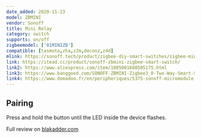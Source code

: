 ```yaml
---
date_added: 2020-11-23
model: ZBMINI
vendor: Sonoff
title: Mini Relay
category: switch
supports: on/off
zigbeemodel: ['01MINIZB']
compatible: [tasmota,zha,z2m,deconz,z4d]
mlink: https://sonoff.tech/product/zigbee-diy-smart-switches/zigbee-mini
link: https://itead.cc/product/sonoff-zbmini-zigbee-smart-switch/
link2: https://www.aliexpress.com/item/1005001688505175.html
link3: https://www.banggood.com/SONOFF-ZBMINI-Zigbee3_0-Two-Way-Smart-Switch-APP-Remote-Control-via-eWeLink-Support-SmartThings-Hub-Alexa-Google-Home-p-1803897.html
link4: https://www.domadoo.fr/en/peripheriques/5375-sonoff-micromodule-commutateur-connecte-zigbee.html
---
```

## Pairing
Press and hold the button until the LED inside the device flashes.

Full review on [blakadder.com](https://blakadder.com/sonoff-zbmini/)
